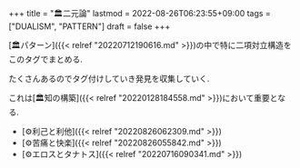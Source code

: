 +++
title = "🏛二元論"
lastmod = 2022-08-26T06:23:55+09:00
tags = ["DUALISM", "PATTERN"]
draft = false
+++

[🏛パターン]({{< relref "20220712190616.md" >}})の中で特に二項対立構造をこのタグでまとめる.

たくさんあるのでタグ付けしていき発見を収集していく.

これは[🏛知の構築]({{< relref "20220128184558.md" >}})において重要となる.

-   [⚙利己と利他]({{< relref "20220826062309.md" >}})
-   [⚙苦痛と快楽]({{< relref "20220826055842.md" >}})
-   [⚙エロスとタナトス]({{< relref "20220716090341.md" >}})
